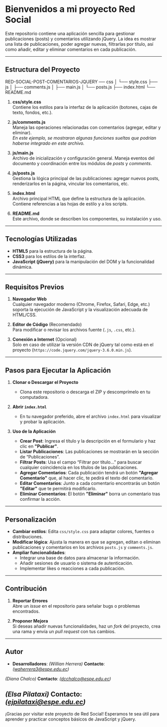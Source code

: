 # Bienvenidos a mi proyecto Red Social

Este repositorio contiene una aplicación sencilla para gestionar publicaciones (posts) y comentarios utilizando jQuery. La idea es mostrar una lista de publicaciones, poder agregar nuevas, filtrarlas por título, así como añadir, editar y eliminar comentarios en cada publicación.

---

## Estructura del Proyecto

RED-SOCIAL-POST-COMENTARIOS-JQUERY 
── css 
│ └── style.css 
├── js │ 
├── comments.js 
│ ├── main.js 
│ └── posts.js 
├── index.html 
└── README.md


1. **css/style.css**  
   Contiene los estilos para la interfaz de la aplicación (botones, cajas de texto, fondos, etc.).

2. **js/comments.js**  
   Maneja las operaciones relacionadas con comentarios (agregar, editar y eliminar).  
   *En este ejemplo, se mostraron algunas funciones sueltas que podrían haberse integrado en este archivo.*  

3. **js/main.js**  
   Archivo de inicialización y configuración general. Maneja eventos del documento y coordinación entre los módulos de *posts* y *comments*.

4. **js/posts.js**  
   Gestiona la lógica principal de las publicaciones: agregar nuevos posts, renderizarlos en la página, vincular los comentarios, etc.

5. **index.html**  
   Archivo principal HTML que define la estructura de la aplicación. Contiene referencias a las hojas de estilo y a los scripts.

6. **README.md**  
   Este archivo, donde se describen los componentes, su instalación y uso.

---

## Tecnologías Utilizadas

- **HTML5** para la estructura de la página.
- **CSS3** para los estilos de la interfaz.
- **JavaScript (jQuery)** para la manipulación del DOM y la funcionalidad dinámica.

---

## Requisitos Previos

1. **Navegador Web**  
   Cualquier navegador moderno (Chrome, Firefox, Safari, Edge, etc.) soporta la ejecución de JavaScript y la visualización adecuada de HTML/CSS.

2. **Editor de Código** (Recomendado)  
   Para modificar o revisar los archivos fuente (`.js`, `.css`, etc.).

3. **Conexión a Internet** (Opcional)  
   Solo en caso de utilizar la versión CDN de jQuery tal como está en el proyecto (`https://code.jquery.com/jquery-3.6.0.min.js`).

---

## Pasos para Ejecutar la Aplicación

1. **Clonar o Descargar el Proyecto**  
   - Clona este repositorio o descarga el ZIP y descomprímelo en tu computadora.

2. **Abrir `index.html`**  
   - En tu navegador preferido, abre el archivo `index.html` para visualizar y probar la aplicación.

3. **Uso de la Aplicación**  
   - **Crear Post**: Ingresa el título y la descripción en el formulario y haz clic en **"Publicar"**.  
   - **Listar Publicaciones**: Las publicaciones se mostrarán en la sección de “Publicaciones”.  
   - **Filtrar Posts**: Usa el campo “Filtrar por título...” para buscar cualquier coincidencia en los títulos de las publicaciones.  
   - **Agregar Comentarios**: Cada publicación tendrá un botón **"Agregar Comentario"** que, al hacer clic, te pedirá el texto del comentario.  
   - **Editar Comentarios**: Junto a cada comentario encontrarás un botón **"Editar"** que te permitirá modificarlo.  
   - **Eliminar Comentarios**: El botón **"Eliminar"** borra un comentario tras confirmar la acción.

---

## Personalización

- **Cambiar estilos**: Edita `css/style.css` para adaptar colores, fuentes o distribuciones.
- **Modificar lógica**: Ajusta la manera en que se agregan, editan o eliminan publicaciones y comentarios en los archivos `posts.js` y `comments.js`.
- **Ampliar funcionalidades**:  
  - Integrar una base de datos para almacenar la información.  
  - Añadir sesiones de usuario o sistema de autenticación.  
  - Implementar likes o reacciones a cada publicación.

---

## Contribución

1. **Reportar Errores**  
   Abre un _issue_ en el repositorio para señalar bugs o problemas encontrados.

2. **Proponer Mejora**  
   Si deseas añadir nuevas funcionalidades, haz un *fork* del proyecto, crea una rama y envía un *pull request* con tus cambios.

---

## Autor

- **Desarrolladores**: 
*(Willian Herrera)*
**Contacto**: *(waherrera3@espe.edu.ec)*

*(Diana Chalco)*
**Contacto**: *(dcchalco@espe.edu.ec)*

*(Elsa Pilataxi)*
**Contacto**: *(ejpilataxi@espe.edu.ec)*
---

¡Gracias por visitar este proyecto de Red Social! Esperamos te sea útil para aprender y practicar conceptos básicos de JavaScript y jQuery.
